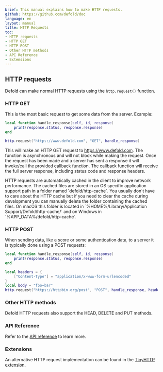 ```yaml
---
brief: This manual explains how to make HTTP requests.
github: https://github.com/defold/doc
language: en
layout: manual
title: HTTP Requests
toc:
- HTTP requests
- HTTP GET
- HTTP POST
- Other HTTP methods
- API Reference
- Extensions
---
```


## HTTP requests

Defold can make normal HTTP requests using the `http.request()` function.

### HTTP GET

This is the most basic request to get some data from the server. Example:

```Lua
local function handle_response(self, id, response)
	print(response.status, response.response)
end

http.request("https://www.defold.com", "GET", handle_response)
```

This will make an HTTP GET request to https://www.defold.com. The function is asynchronous and will not block while making the request. Once the request has been made and a server has sent a response it will invoke/call the provided callback function. The callback function will receive the full server response, including status code and response headers.

<div class='sidenote' markdown='1'>
HTTP requests are automatically cached in the client to improve network performance. The cached files are stored in an OS specific application support path in a folder named `defold/http-cache`. You usually don't have to care about the HTTP cache but if you need to clear the cache during development you can manually delete the folder containing the cached files. On macOS this folder is located in `%HOME%/Library/Application Support/Defold/http-cache/` and on Windows in `%APP_DATA%/defold/http-cache`.
</div>

### HTTP POST

When sending data, like a score or some authentication data, to a server it is typically done using a POST requests:

```Lua
local function handle_response(self, id, response)
	print(response.status, response.response)
end

local headers = {
	["Content-Type"] = "application/x-www-form-urlencoded"
}
local body = "foo=bar"
http.request("https://httpbin.org/post", "POST", handle_response, headers, body)
```

### Other HTTP methods

Defold HTTP requests also support the HEAD, DELETE and PUT methods.

### API Reference

Refer to the [API reference](/ref/http/) to learn more.

### Extensions

An alternative HTTP request implementation can be found in the [TinyHTTP extension](https://defold.com/assets/tinyhttp/).